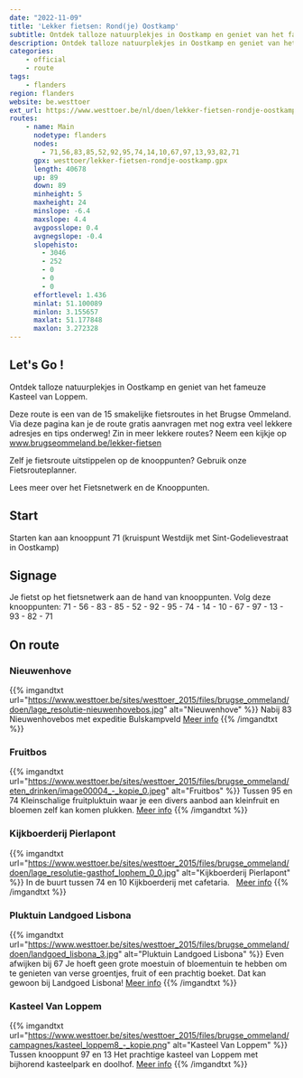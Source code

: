 ```yaml
---
date: "2022-11-09"
title: 'Lekker fietsen: Rond(je) Oostkamp'
subtitle: Ontdek talloze natuurplekjes in Oostkamp en geniet van het fameuze Kasteel van Loppem
description: Ontdek talloze natuurplekjes in Oostkamp en geniet van het fameuze Kasteel van Loppem
categories:
    - official
    - route
tags:
    - flanders
region: flanders
website: be.westtoer
ext_url: https://www.westtoer.be/nl/doen/lekker-fietsen-rondje-oostkamp
routes:
    - name: Main
      nodetype: flanders
      nodes:
        - 71,56,83,85,52,92,95,74,14,10,67,97,13,93,82,71
      gpx: westtoer/lekker-fietsen-rondje-oostkamp.gpx
      length: 40678
      up: 89
      down: 89
      minheight: 5
      maxheight: 24
      minslope: -6.4
      maxslope: 4.4
      avgposslope: 0.4
      avgnegslope: -0.4
      slopehisto:
        - 3046
        - 252
        - 0
        - 0
        - 0
      effortlevel: 1.436
      minlat: 51.100089
      minlon: 3.155657
      maxlat: 51.177848
      maxlon: 3.272328
---
```


## Let's Go ! 

Ontdek talloze natuurplekjes in Oostkamp en geniet van het fameuze Kasteel van Loppem.

Deze route is een van de 15 smakelijke fietsroutes in het Brugse Ommeland. Via deze pagina kan je de route gratis aanvragen met nog extra veel lekkere adresjes en tips onderweg! Zin in meer lekkere routes? Neem een kijkje op www.brugseommeland.be/lekker-fietsen 

Zelf je fietsroute uitstippelen op de knooppunten? Gebruik onze Fietsrouteplanner.

Lees meer over het Fietsnetwerk en de Knooppunten.

## Start

Starten kan aan knooppunt 71 (kruispunt Westdijk met Sint-Godelievestraat in Oostkamp)

## Signage

Je fietst op het fietsnetwerk aan de hand van knooppunten. Volg deze knooppunten: 71 - 56 - 83 - 85 - 52 - 92 - 95 - 74 - 14 - 10 - 67 - 97 - 13 - 93 - 82 - 71

## On route

### Nieuwenhove

{{% imgandtxt url="https://www.westtoer.be/sites/westtoer_2015/files/brugse_ommeland/doen/lage_resolutie-nieuwenhovebos.jpg" alt="Nieuwenhove" %}}
Nabij 83
Nieuwenhovebos met expeditie Bulskampveld
[Meer info](/nl/doen/domein-nieuwenhovebos)
{{% /imgandtxt %}}

### Fruitbos

{{% imgandtxt url="https://www.westtoer.be/sites/westtoer_2015/files/brugse_ommeland/eten_drinken/image00004_-_kopie_0.jpeg" alt="Fruitbos" %}}
Tussen 95 en 74
Kleinschalige fruitpluktuin waar je een divers aanbod aan kleinfruit en bloemen zelf kan komen plukken.
[Meer info](/nl/eten-drinken/fruitbos)
{{% /imgandtxt %}}

### Kijkboerderij Pierlapont

{{% imgandtxt url="https://www.westtoer.be/sites/westtoer_2015/files/brugse_ommeland/doen/lage_resolutie-gasthof_lophem_0_0.jpg" alt="Kijkboerderij Pierlapont" %}}
In de buurt tussen 74 en 10
Kijkboerderij met cafetaria.
	 
	[Meer info](/nl/doen/kijkboerderij-de-pierlapont)
{{% /imgandtxt %}}

### Pluktuin Landgoed Lisbona

{{% imgandtxt url="https://www.westtoer.be/sites/westtoer_2015/files/brugse_ommeland/doen/landgoed_lisbona_3.jpg" alt="Pluktuin Landgoed Lisbona" %}}
Even afwijken bij 67
Je hoeft geen grote moestuin of bloementuin te hebben om te genieten van verse groentjes, fruit of een prachtig boeket. Dat kan gewoon bij Landgoed Lisbona!
[Meer info](/nl/doen/landgoed-lisbona)
{{% /imgandtxt %}}

### Kasteel Van Loppem

{{% imgandtxt url="https://www.westtoer.be/sites/westtoer_2015/files/brugse_ommeland/campagnes/kasteel_loppem8_-_kopie.png" alt="Kasteel Van Loppem" %}}
Tussen knooppunt 97 en 13
Het prachtige kasteel van Loppem met bijhorend kasteelpark en doolhof.
[Meer info](/nl/doen/kasteel-van-loppem-0)
{{% /imgandtxt %}}


